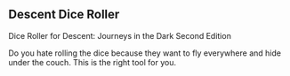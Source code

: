 ## Descent Dice Roller
Dice Roller for Descent: Journeys in the Dark Second Edition

Do you hate rolling the dice because they want to fly everywhere and hide under the couch.
This is the right tool for you.